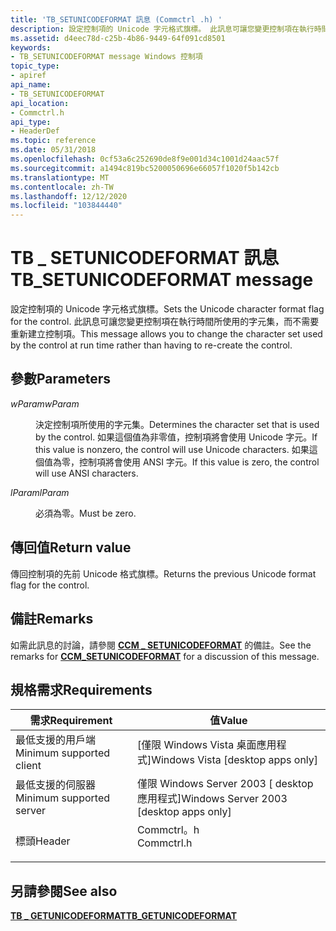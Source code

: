 ```yaml
---
title: 'TB_SETUNICODEFORMAT 訊息 (Commctrl .h) '
description: 設定控制項的 Unicode 字元格式旗標。 此訊息可讓您變更控制項在執行時間所使用的字元集，而不需要重新建立控制項。
ms.assetid: d4eec78d-c25b-4b86-9449-64f091cd8501
keywords:
- TB_SETUNICODEFORMAT message Windows 控制項
topic_type:
- apiref
api_name:
- TB_SETUNICODEFORMAT
api_location:
- Commctrl.h
api_type:
- HeaderDef
ms.topic: reference
ms.date: 05/31/2018
ms.openlocfilehash: 0cf53a6c252690de8f9e001d34c1001d24aac57f
ms.sourcegitcommit: a1494c819bc5200050696e66057f1020f5b142cb
ms.translationtype: MT
ms.contentlocale: zh-TW
ms.lasthandoff: 12/12/2020
ms.locfileid: "103844440"
---
```

# <a name="tb_setunicodeformat-message"></a><span data-ttu-id="2a66b-105">TB \_ SETUNICODEFORMAT 訊息</span><span class="sxs-lookup"><span data-stu-id="2a66b-105">TB\_SETUNICODEFORMAT message</span></span>

<span data-ttu-id="2a66b-106">設定控制項的 Unicode 字元格式旗標。</span><span class="sxs-lookup"><span data-stu-id="2a66b-106">Sets the Unicode character format flag for the control.</span></span> <span data-ttu-id="2a66b-107">此訊息可讓您變更控制項在執行時間所使用的字元集，而不需要重新建立控制項。</span><span class="sxs-lookup"><span data-stu-id="2a66b-107">This message allows you to change the character set used by the control at run time rather than having to re-create the control.</span></span>

## <a name="parameters"></a><span data-ttu-id="2a66b-108">參數</span><span class="sxs-lookup"><span data-stu-id="2a66b-108">Parameters</span></span>

<dl> <dt>

<span data-ttu-id="2a66b-109">*wParam*</span><span class="sxs-lookup"><span data-stu-id="2a66b-109">*wParam*</span></span> 
</dt> <dd>

<span data-ttu-id="2a66b-110">決定控制項所使用的字元集。</span><span class="sxs-lookup"><span data-stu-id="2a66b-110">Determines the character set that is used by the control.</span></span> <span data-ttu-id="2a66b-111">如果這個值為非零值，控制項將會使用 Unicode 字元。</span><span class="sxs-lookup"><span data-stu-id="2a66b-111">If this value is nonzero, the control will use Unicode characters.</span></span> <span data-ttu-id="2a66b-112">如果這個值為零，控制項將會使用 ANSI 字元。</span><span class="sxs-lookup"><span data-stu-id="2a66b-112">If this value is zero, the control will use ANSI characters.</span></span>

</dd> <dt>

<span data-ttu-id="2a66b-113">*lParam*</span><span class="sxs-lookup"><span data-stu-id="2a66b-113">*lParam*</span></span> 
</dt> <dd><span data-ttu-id="2a66b-114">必須為零。</span><span class="sxs-lookup"><span data-stu-id="2a66b-114">Must be zero.</span></span></dd> </dl>

## <a name="return-value"></a><span data-ttu-id="2a66b-115">傳回值</span><span class="sxs-lookup"><span data-stu-id="2a66b-115">Return value</span></span>

<span data-ttu-id="2a66b-116">傳回控制項的先前 Unicode 格式旗標。</span><span class="sxs-lookup"><span data-stu-id="2a66b-116">Returns the previous Unicode format flag for the control.</span></span>

## <a name="remarks"></a><span data-ttu-id="2a66b-117">備註</span><span class="sxs-lookup"><span data-stu-id="2a66b-117">Remarks</span></span>

<span data-ttu-id="2a66b-118">如需此訊息的討論，請參閱 [**CCM \_ SETUNICODEFORMAT**](ccm-setunicodeformat.md) 的備註。</span><span class="sxs-lookup"><span data-stu-id="2a66b-118">See the remarks for [**CCM\_SETUNICODEFORMAT**](ccm-setunicodeformat.md) for a discussion of this message.</span></span>

## <a name="requirements"></a><span data-ttu-id="2a66b-119">規格需求</span><span class="sxs-lookup"><span data-stu-id="2a66b-119">Requirements</span></span>



| <span data-ttu-id="2a66b-120">需求</span><span class="sxs-lookup"><span data-stu-id="2a66b-120">Requirement</span></span> | <span data-ttu-id="2a66b-121">值</span><span class="sxs-lookup"><span data-stu-id="2a66b-121">Value</span></span> |
|-------------------------------------|---------------------------------------------------------------------------------------|
| <span data-ttu-id="2a66b-122">最低支援的用戶端</span><span class="sxs-lookup"><span data-stu-id="2a66b-122">Minimum supported client</span></span><br/> | <span data-ttu-id="2a66b-123">\[僅限 Windows Vista 桌面應用程式\]</span><span class="sxs-lookup"><span data-stu-id="2a66b-123">Windows Vista \[desktop apps only\]</span></span><br/>                                        |
| <span data-ttu-id="2a66b-124">最低支援的伺服器</span><span class="sxs-lookup"><span data-stu-id="2a66b-124">Minimum supported server</span></span><br/> | <span data-ttu-id="2a66b-125">僅限 Windows Server 2003 \[ desktop 應用程式\]</span><span class="sxs-lookup"><span data-stu-id="2a66b-125">Windows Server 2003 \[desktop apps only\]</span></span><br/>                                  |
| <span data-ttu-id="2a66b-126">標頭</span><span class="sxs-lookup"><span data-stu-id="2a66b-126">Header</span></span><br/>                   | <dl> <span data-ttu-id="2a66b-127"><dt>Commctrl。h</dt></span><span class="sxs-lookup"><span data-stu-id="2a66b-127"><dt>Commctrl.h</dt></span></span> </dl> |



## <a name="see-also"></a><span data-ttu-id="2a66b-128">另請參閱</span><span class="sxs-lookup"><span data-stu-id="2a66b-128">See also</span></span>

<dl> <dt>

[<span data-ttu-id="2a66b-129">**TB \_ GETUNICODEFORMAT**</span><span class="sxs-lookup"><span data-stu-id="2a66b-129">**TB\_GETUNICODEFORMAT**</span></span>](tb-getunicodeformat.md)
</dt> </dl>

 

 





